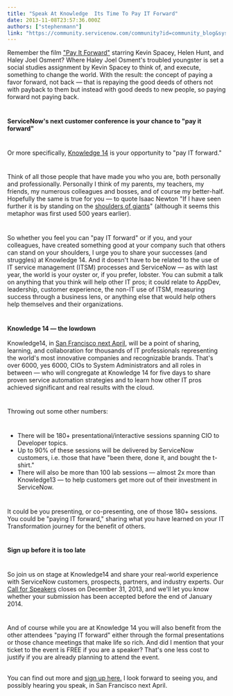 ```yaml
---
title: "Speak At Knowledge  Its Time To Pay IT Forward"
date: 2013-11-08T23:57:36.000Z
authors: ["stephenmann"]
link: "https://community.servicenow.com/community?id=community_blog&sys_id=1bed222ddbd0dbc01dcaf3231f961936"
---
```

<p>Remember the film <a title="k-external-small" class="jive-link-external-small" href="http://www.imdb.com/title/tt0223897/" rel="nofollow" target="_blank">"Pay It Forward"</a> starring Kevin Spacey, Helen Hunt, and Haley Joel Osment? Where Haley Joel Osment's troubled youngster is set a social studies assignment by Kevin Spacey to think of, and execute, something to change the world. With the result: the concept of paying a favor forward, not back — that is repaying the good deeds of others not with payback to them but instead with good deeds to new people, so paying forward not paying back.</p><p style="min-height: 8pt; height: 8pt; padding: 0px;">  </p><p><strong>ServiceNow's next customer conference is your chance to "pay it forward"</strong></p><p style="min-height: 8pt; height: 8pt; padding: 0px;">  </p><p>Or more specifically, <a title="k-external-small" class="jive-link-external-small" href="http://knowledge.servicenow.com/" rel="nofollow" target="_blank">Knowledge 14</a> is your opportunity to "pay IT forward."</p><p style="min-height: 8pt; height: 8pt; padding: 0px;">  </p><p>Think of all those people that have made you who you are, both personally and professionally. Personally I think of my parents, my teachers, my friends, my numerous colleagues and bosses, and of course my better-half. Hopefully the same is true for you — to quote Isaac Newton "If I have seen further it is by standing on the <a title="k-external-small" class="jive-link-external-small" href="http://en.wikipedia.org/wiki/Standing_on_the_shoulders_of_giants" rel="nofollow" target="_blank">shoulders of giants</a>" (although it seems this metaphor was first used 500 years earlier).</p><p style="min-height: 8pt; height: 8pt; padding: 0px;">  </p><p>So whether you feel you can "pay IT forward" or if you, and your colleagues, have created something good at your company such that others can stand on your shoulders, I urge you to share your successes (and struggles) at Knowledge 14. And it doesn't have to be related to the use of IT service management (ITSM) processes and ServiceNow — as with last year, the world is your oyster or, if you prefer, lobster. You can submit a talk on anything that you think will help other IT pros; it could relate to AppDev, leadership, customer experience, the non-IT use of ITSM, measuring success through a business lens, or anything else that would help others help themselves and their organizations.</p><p style="min-height: 8pt; height: 8pt; padding: 0px;">  </p><p><strong>Knowledge 14 — the lowdown</strong><br/> <br/>Knowledge14, in <a title="k-external-small" class="jive-link-external-small" href="http://knowledge.servicenow.com/" rel="nofollow" target="_blank">San Francisco next April</a>, will be a point of sharing, learning, and collaboration for thousands of IT professionals representing the world's most innovative companies and recognizable brands. That's over 6000, yes 6000, CIOs to System Administrators and all roles in between — who will congregate at Knowledge 14 for five days to share proven service automation strategies and to learn how other IT pros achieved significant and real results with the cloud.</p><p style="min-height: 8pt; height: 8pt; padding: 0px;">  </p><p>Throwing out some other numbers:</p><p style="min-height: 8pt; height: 8pt; padding: 0px;">  </p><ul><li>There will be 180+ presentational/interactive sessions spanning CIO to Developer topics.</li><li>Up to 90% of these sessions will be delivered by ServiceNow customers, i.e. those that have "been there, done it, and bought the t-shirt."</li><li>There will also be more than 100 lab sessions — almost 2x more than Knowledge13 — to help customers get more out of their investment in ServiceNow.</li></ul><p style="min-height: 8pt; height: 8pt; padding: 0px;">  </p><p>It could be you presenting, or co-presenting, one of those 180+ sessions. You could be "paying IT forward," sharing what you have learned on your IT Transformation journey for the benefit of others.</p><p style="min-height: 8pt; height: 8pt; padding: 0px;">  </p><p><strong>Sign up before it is too late</strong></p><p style="min-height: 8pt; height: 8pt; padding: 0px;">  </p><p>So join us on stage at Knowledge14 and share your real-world experience with ServiceNow customers, prospects, partners, and industry experts. Our <a title="k-external-small" class="jive-link-external-small" href="https://knowledge.servicenow.com/knowledge14/k14_call_for_speakers.do" rel="nofollow" target="_blank">Call for Speakers</a> closes on December 31, 2013, and we'll let you know whether your submission has been accepted before the end of January 2014.</p><p style="min-height: 8pt; height: 8pt; padding: 0px;">  </p><p>And of course while you are at Knowledge 14 you will also benefit from the other attendees "paying IT forward" either through the formal presentations or those chance meetings that make life so rich. And did I mention that your ticket to the event is FREE if you are a speaker? That's one less cost to justify if you are already planning to attend the event.</p><p><br/>You can find out more and <a title="k-external-small" class="jive-link-external-small" href="https://knowledge.servicenow.com/knowledge14/k14_call_for_speakers.do" rel="nofollow" target="_blank">sign up here.</a> I look forward to seeing you, and possibly hearing you speak, in San Francisco next April.</p>